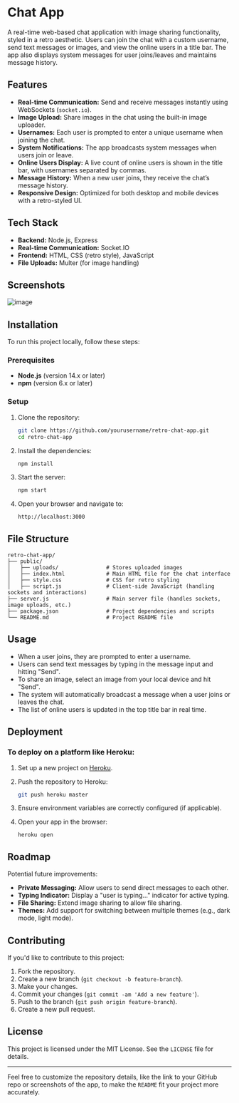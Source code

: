 

# Chat App

A real-time web-based chat application with image sharing functionality, styled in a retro aesthetic. Users can join the chat with a custom username, send text messages or images, and view the online users in a title bar. The app also displays system messages for user joins/leaves and maintains message history.

## Features

- **Real-time Communication:** Send and receive messages instantly using WebSockets (`socket.io`).
- **Image Upload:** Share images in the chat using the built-in image uploader.
- **Usernames:** Each user is prompted to enter a unique username when joining the chat.
- **System Notifications:** The app broadcasts system messages when users join or leave.
- **Online Users Display:** A live count of online users is shown in the title bar, with usernames separated by commas.
- **Message History:** When a new user joins, they receive the chat’s message history.
- **Responsive Design:** Optimized for both desktop and mobile devices with a retro-styled UI.
  
## Tech Stack

- **Backend:** Node.js, Express
- **Real-time Communication:** Socket.IO
- **Frontend:** HTML, CSS (retro style), JavaScript
- **File Uploads:** Multer (for image handling)

## Screenshots

![image](https://github.com/user-attachments/assets/dd73d802-568f-4d0a-8faf-09b6d2969e12)


## Installation

To run this project locally, follow these steps:

### Prerequisites

- **Node.js** (version 14.x or later)
- **npm** (version 6.x or later)

### Setup

1. Clone the repository:

   ```bash
   git clone https://github.com/yourusername/retro-chat-app.git
   cd retro-chat-app
   ```

2. Install the dependencies:

   ```bash
   npm install
   ```

3. Start the server:

   ```bash
   npm start
   ```

4. Open your browser and navigate to:

   ```
   http://localhost:3000
   ```

## File Structure

```
retro-chat-app/
├── public/
│   ├── uploads/               # Stores uploaded images
│   ├── index.html             # Main HTML file for the chat interface
│   ├── style.css              # CSS for retro styling
│   ├── script.js              # Client-side JavaScript (handling sockets and interactions)
├── server.js                  # Main server file (handles sockets, image uploads, etc.)
├── package.json               # Project dependencies and scripts
└── README.md                  # Project README file
```

## Usage

- When a user joins, they are prompted to enter a username.
- Users can send text messages by typing in the message input and hitting "Send".
- To share an image, select an image from your local device and hit "Send".
- The system will automatically broadcast a message when a user joins or leaves the chat.
- The list of online users is updated in the top title bar in real time.

## Deployment

### To deploy on a platform like Heroku:

1. Set up a new project on [Heroku](https://www.heroku.com/).
2. Push the repository to Heroku:

   ```bash
   git push heroku master
   ```

3. Ensure environment variables are correctly configured (if applicable).

4. Open your app in the browser:

   ```
   heroku open
   ```

## Roadmap

Potential future improvements:

- **Private Messaging:** Allow users to send direct messages to each other.
- **Typing Indicator:** Display a "user is typing..." indicator for active typing.
- **File Sharing:** Extend image sharing to allow file sharing.
- **Themes:** Add support for switching between multiple themes (e.g., dark mode, light mode).

## Contributing

If you'd like to contribute to this project:

1. Fork the repository.
2. Create a new branch (`git checkout -b feature-branch`).
3. Make your changes.
4. Commit your changes (`git commit -am 'Add a new feature'`).
5. Push to the branch (`git push origin feature-branch`).
6. Create a new pull request.

## License

This project is licensed under the MIT License. See the `LICENSE` file for details.

---

Feel free to customize the repository details, like the link to your GitHub repo or screenshots of the app, to make the `README` fit your project more accurately.
